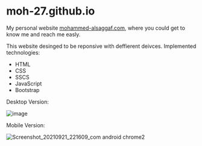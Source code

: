 # moh-27.github.io
My personal website [mohammed-alsaggaf.com](https://mohammed-alsaggaf.com), where you could get to know me and reach me easly.
 

This website desinged to be reponsive with deffierent deivces.
Implemented technologies:
- HTML
- CSS
- SSCS
- JavaScript
- Bootstrap

Desktop Version:

![image](https://user-images.githubusercontent.com/30930306/134233389-41726b14-873f-4918-b132-ac3db8edd734.png)

Mobile Version:

![Screenshot_20210921_221609_com android chrome2](https://user-images.githubusercontent.com/30930306/134234646-a7e88f5f-2a3f-4e04-80cb-4967ba149c56.jpg)
